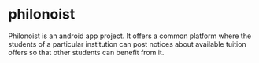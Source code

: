 # philonoist
Philonoist is an android app project. It offers a common platform where the students of a particular institution can post notices about available tuition offers so that other students can benefit from it.
